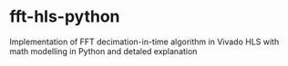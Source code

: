 # fft-hls-python
Implementation of FFT decimation-in-time algorithm in Vivado HLS with math modelling in Python and detaled explanation
